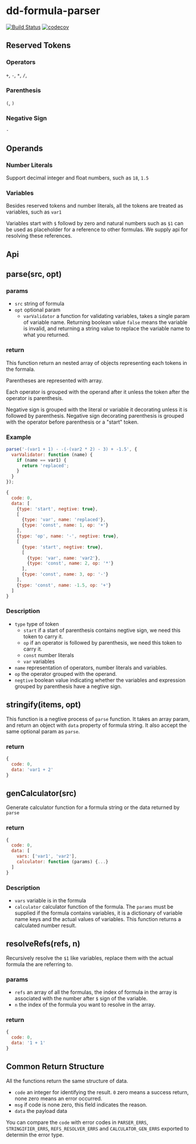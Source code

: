 # dd-formula-parser

[![Build Status](https://travis-ci.org/webyom/dd-formula-parser.svg?branch=master)](https://travis-ci.org/webyom/dd-formula-parser)
[![codecov](https://codecov.io/gh/webyom/dd-formula-parser/branch/master/graph/badge.svg)](https://codecov.io/gh/webyom/dd-formula-parser)

## Reserved Tokens

### Operators

`+`, `-`, `*`, `/`,

### Parenthesis

`(`, `)`

### Negative Sign

`-`

## Operands

### Number Literals

Support decimal integer and float numbers, such as `18`, `1.5`

### Variables

Besides reserved tokens and number literals, all the tokens are treated as variables, such as `var1`

Variables start with `$` followd by zero and natural numbers such as `$1` can be used as placeholder for a reference to other formulas. We supply api for resolving these references.

## Api

## parse(src, opt)

### params

- `src` string of formula
- `opt` optional param
  - `varValidator` a function for validating variables, takes a single param of variable name. Returning boolean value `false` means the variable is invalid, and returning a string value to replace the variable name to what you returned.

### return

This function return an nested array of objects representing each tokens in the formala.

Parentheses are represented with array.

Each operator is grouped with the operand after it unless the token after the operator is parenthesis.

Negative sign is grouped with the literal or variable it decorating unless it is followed by parenthesis. Negative sign decorating parenthesis is grouped with the operator before parenthesis or a "start" token.

### Example
``` js
parse('-(var1 + 1) - -(-(var2 * 2) - 3) + -1.5', {
  varValidator: function (name) {
    if (name == var1) {
      return 'replaced';
    }
  }
});
```
``` js
{
  code: 0,
  data: [
    {type: 'start', negtive: true},
    [
      {type: 'var', name: 'replaced'},
      {type: 'const', name: 1, op: '+'}
    ],
    {type: 'op', name: '-', negtive: true},
    [
      {type: 'start', negtive: true},
      [
        {type: 'var', name: 'var2'},
        {type: 'const', name: 2, op: '*'}
      ],
      {type: 'const', name: 3, op: '-'}
    ],
    {type: 'const', name: -1.5, op: '+'}
  ]
}
```

### Description

- `type` type of token
  - `start` if a start of parenthesis contains negtive sign, we need this token to carry it.
  - `op` if an operator is followed by parenthesis, we need this token to carry it.
  - `const` number literals
  - `var` variables
- `name` representation of operators, number literals and variables.
- `op` the operator grouped with the operand.
- `negtive` boolean value indicating whether the variables and expression grouped by parenthesis have a negtive sign.

## stringify(items, opt)

This function is a negtive process of `parse` function. It takes an array param, and return an object with `data` property of formula string. It also accept the same optional param as `parse`.

### return

``` js
{
  code: 0,
  data: 'var1 + 2'
}
```

## genCalculator(src)

Generate calculator function for a formula string or the data returned by `parse`

### return

``` js
{
  code: 0,
  data: [
    vars: ['var1', 'var2'],
    calculator: function (params) {...}
  ]
}
```

### Description

- `vars` variable is in the formula
- `calculator` calculator function of the formula. The `params` must be supplied if the formula contains variables, it is a dictionary of variable name keys and the actual values of variables. This function returns a calculated number result.

## resolveRefs(refs, n)

Recursively resolve the `$1` like variables, replace them with the actual formula the are referring to.

### params

- `refs` an array of all the formulas, the index of formula in the array is associated with the number after `$` sign of the variable.
- `n` the index of the formula you want to resolve in the array.

### return

``` js
{
  code: 0,
  data: '1 + 1'
}
```

## Common Return Structure

All the functions return the same structure of data.

- `code` an integer for identifying the result. `0` zero means a success return, none zero means an error occurred.
- `msg` if code is none zero, this field indicates the reason.
- `data` the payload data

You can compare the `code` with error codes in `PARSER_ERRS`, `STRINGIFIER_ERRS`, `REFS_RESOLVER_ERRS` and `CALCULATOR_GEN_ERRS` exported to determin the error type.
